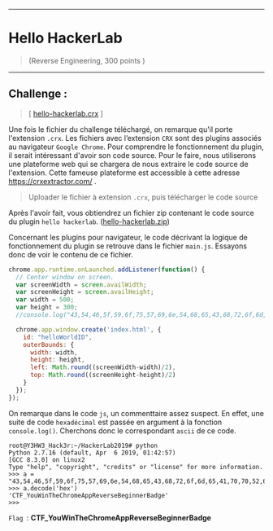 * * *
# Hello HackerLab
> (Reverse Engineering, 300 points )
---
## Challenge :
>  [ [hello-hackerlab.crx](File/hello-hackerlab.crx ) ]

Une fois le fichier du challenge téléchargé, on remarque qu'il porte l'extension ```.crx```. Les fichiers avec l’extension ```CRX``` sont des plugins associés au navigateur ```Google Chrome```. Pour comprendre le fonctionnement du plugin, il serait intéressant d'avoir son code source. Pour le faire, nous utiliserons une plateforme web qui se chargera de nous extraire le code source de l'extension. Cette fameuse plateforme est accessible à cette adresse https://crxextractor.com/ .  
> Uploader le fichier à extension ```.crx```, puis télécharger le code source 

Après l'avoir fait, vous obtiendrez un fichier zip contenant le code source du plugin ```hello hackerlab```. (<a href="File/hello-hackerlab.zip">hello-hackerlab.zip</a>)

Concernant les plugins pour navigateur, le code décrivant la logique de fonctionnement du plugin se retrouve dans le fichier ```main.js```. Essayons donc de voir le contenu de ce fichier.

```js
chrome.app.runtime.onLaunched.addListener(function() {
  // Center window on screen.
  var screenWidth = screen.availWidth;
  var screenHeight = screen.availHeight;
  var width = 500;
  var height = 300;
  //console.log("43,54,46,5f,59,6f,75,57,69,6e,54,68,65,43,68,72,6f,6d,65,41,70,70,52,65,76,65,72,73,65,42,65,67,69,6e,6e,65,72,42,61,64,67,65");

  chrome.app.window.create('index.html', {
    id: "helloWorldID",
    outerBounds: {
      width: width,
      height: height,
      left: Math.round((screenWidth-width)/2),
      top: Math.round((screenHeight-height)/2)
    }
  });
});

```
On remarque dans le code ```js```, un commenttaire assez suspect. En effet, une suite de code ```hexadécimal``` est passée en argument à la fonction ```console.log()```. Cherchons donc le correspondant ```ascii``` de ce code. 

```console
root@Y3HW3_Hack3r:~/HackerLab2019# python
Python 2.7.16 (default, Apr  6 2019, 01:42:57) 
[GCC 8.3.0] on linux2
Type "help", "copyright", "credits" or "license" for more information.
>>> a = "43,54,46,5f,59,6f,75,57,69,6e,54,68,65,43,68,72,6f,6d,65,41,70,70,52,65,76,65,72,73,65,42,65,67,69,6e,6e,65,72,42,61,64,67,65".replace(",","")
>>> a.decode('hex')
'CTF_YouWinTheChromeAppReverseBeginnerBadge'
>>> 
```


```Flag ```: **CTF_YouWinTheChromeAppReverseBeginnerBadge**